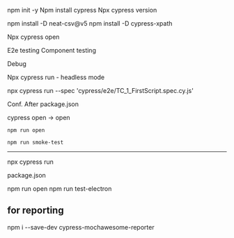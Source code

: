 npm init -y
Npm install cypress
Npx cypress version

npm install -D neat-csv@v5
npm install -D cypress-xpath

Npx cypress open

E2e testing
Component testing

Debug 

Npx cypress run - headless mode

npx cypress run --spec 'cypress/e2e/TC_1_FirstScript.spec.cy.js'

Conf. After package.json

cypress open -> open

	npm run open

	npm run smoke-test


------------------

npx cypress run

package.json

npm run open
npm run test-electron


for reporting 
-----------------

npm i --save-dev cypress-mochawesome-reporter



